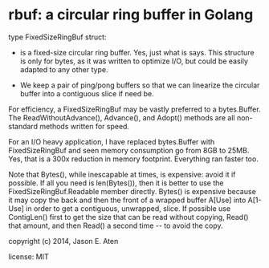rbuf: a circular ring buffer in Golang
====


type FixedSizeRingBuf struct:

   * is a fixed-size circular ring buffer. Yes, just what is says.
     This structure is only for bytes, as it was written to
     optimize I/O, but could be easily adapted to any other type.

   * We keep a pair of ping/pong buffers so that we can linearize
   the circular buffer into a contiguous slice if need be.

For efficiency, a FixedSizeRingBuf may be vastly preferred to
a bytes.Buffer. The ReadWithoutAdvance(), Advance(), and Adopt()
methods are all non-standard methods written for speed.

For an I/O heavy application, I have replaced bytes.Buffer with
FixedSizeRingBuf and seen memory consumption go from 8GB to 25MB.
Yes, that is a 300x reduction in memory footprint. Everything ran
faster too.

Note that Bytes(), while inescapable at times, is expensive: avoid
it if possible. If all you need is len(Bytes()), then it is better 
to use the FixedSizeRingBuf.Readable member directly.
Bytes() is expensive because it may copy the back and then 
the front of a wrapped buffer A[Use] into A[1-Use] in order to 
get a contiguous, unwrapped, slice. If possible use ContigLen()
first to get the size that can be read without copying, Read() that
amount, and then Read() a second time -- to avoid the copy.

copyright (c) 2014, Jason E. Aten

license: MIT
